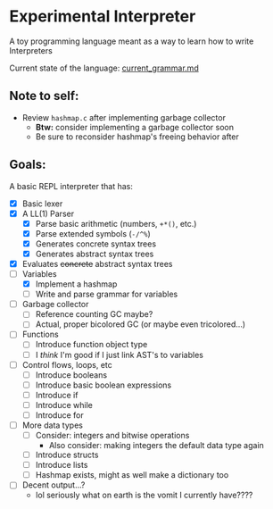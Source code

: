 # Experimental Interpreter

A toy programming language meant as a way to learn how to write Interpreters

Current state of the language: [current_grammar.md](https://github.com/ianayl/ex-interpreter/blob/main/parser/current_grammar.md)

## Note to self:

- Review `hashmap.c` after implementing garbage collector
    - **Btw:** consider implementing a garbage collector soon
    - Be sure to reconsider hashmap's freeing behavior after

## Goals:
A basic REPL interpreter that has:

- [x] Basic lexer
- [x] A LL(1) Parser
    - [x] Parse basic arithmetic (numbers, `+*()`, etc.)
    - [x] Parse extended symbols (`-/^%`)
    - [x] Generates concrete syntax trees
    - [x] Generates abstract syntax trees
- [x] Evaluates ~~concrete~~ abstract syntax trees
- [ ] Variables
    - [x] Implement a hashmap
    - [ ] Write and parse grammar for variables
- [ ] Garbage collector
    - [ ] Reference counting GC maybe?
    - [ ] Actual, proper bicolored GC (or maybe even tricolored...)
- [ ] Functions
    - [ ] Introduce function object type
    - [ ] I _think_ I'm good if I just link AST's to variables
- [ ] Control flows, loops, etc
    - [ ] Introduce booleans
    - [ ] Introduce basic boolean expressions
    - [ ] Introduce if
    - [ ] Introduce while
    - [ ] Introduce for
- [ ] More data types
    - [ ] Consider: integers and bitwise operations
        - Also consider: making integers the default data type again
    - [ ] Introduce structs
    - [ ] Introduce lists
    - [ ] Hashmap exists, might as well make a dictionary too
- [ ] Decent output...?
    - lol seriously what on earth is the vomit I currently have????
